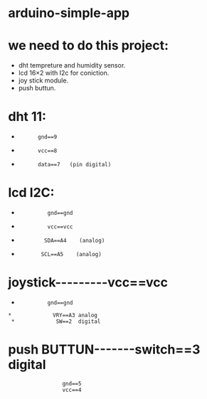 # arduino-simple-app
# we need to do this project:
* dht tempreture and humidity sensor.
* lcd 16×2 with I2c for coniction.
* joy stick module.
* push buttun.





# dht 11:    
*           gnd==9
*           vcc==8
*           data==7   (pin digital)

# lcd I2C:
*              gnd==gnd
*              vcc==vcc
 *             SDA==A4    (analog)
  *            SCL==A5    (analog)
  
# joystick---------vcc==vcc
   *              gnd==gnd
    *             VRY==A3 analog
     *             SW==2  digital

# push BUTTUN-------switch==3 digital
                     gnd==5
                     vcc==4
  

